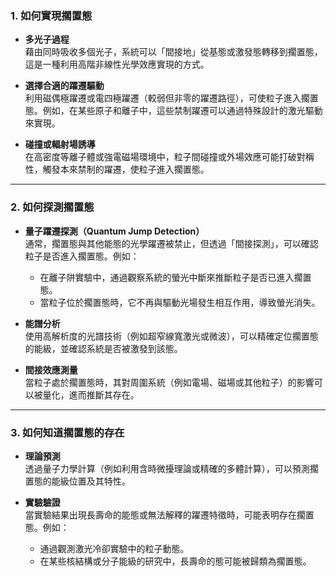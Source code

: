 ### 1. **如何實現擱置態**

- **多光子過程**  
    藉由同時吸收多個光子，系統可以「間接地」從基態或激發態轉移到擱置態，這是一種利用高階非線性光學效應實現的方式。
    
- **選擇合適的躍遷驅動**  
    利用磁偶極躍遷或電四極躍遷（較弱但非零的躍遷路徑），可使粒子進入擱置態。例如，在某些原子和離子中，這些禁制躍遷可以通過特殊設計的激光驅動來實現。
    
- **碰撞或輻射場誘導**  
    在高密度等離子體或強電磁場環境中，粒子間碰撞或外場效應可能打破對稱性，觸發本來禁制的躍遷，使粒子進入擱置態。
    

---

### 2. **如何探測擱置態**

- **量子躍遷探測（Quantum Jump Detection）**  
    通常，擱置態與其他能態的光學躍遷被禁止，但透過「間接探測」，可以確認粒子是否進入擱置態。例如：
    
    - 在離子阱實驗中，通過觀察系統的螢光中斷來推斷粒子是否已進入擱置態。
    - 當粒子位於擱置態時，它不再與驅動光場發生相互作用，導致螢光消失。
- **能譜分析**  
    使用高解析度的光譜技術（例如超窄線寬激光或微波），可以精確定位擱置態的能級，並確認系統是否被激發到該態。
    
- **間接效應測量**  
    當粒子處於擱置態時，其對周圍系統（例如電場、磁場或其他粒子）的影響可以被量化，進而推斷其存在。
    

---

### 3. **如何知道擱置態的存在**

- **理論預測**  
    透過量子力學計算（例如利用含時微擾理論或精確的多體計算），可以預測擱置態的能級位置及其特性。
    
- **實驗驗證**  
    當實驗結果出現長壽命的能態或無法解釋的躍遷特徵時，可能表明存在擱置態。例如：
    
    - 通過觀測激光冷卻實驗中的粒子動態。
    - 在某些核結構或分子能級的研究中，長壽命的態可能被歸類為擱置態。